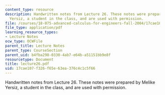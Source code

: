 ```yaml
---
content_type: resource
description: Handwritten notes from Lecture 26. These notes were prepared by Melike
  Yersiz, a student in the class, and are used with permission.
file: /courses/18-075-advanced-calculus-for-engineers-fall-2004/17cae107f326f65e63ea376c4c1c5f66_lecture26.pdf
file_type: application/pdf
learning_resource_types:
- Lecture Notes
ocw_type: OCWFile
parent_title: Lecture Notes
parent_type: CourseSection
parent_uid: b4fba298-0330-4ab7-e64b-a51151bb9e8f
resourcetype: Document
title: lecture26.pdf
uid: 17cae107-f326-f65e-63ea-376c4c1c5f66
---
```

Handwritten notes from Lecture 26. These notes were prepared by Melike Yersiz, a student in the class, and are used with permission.

